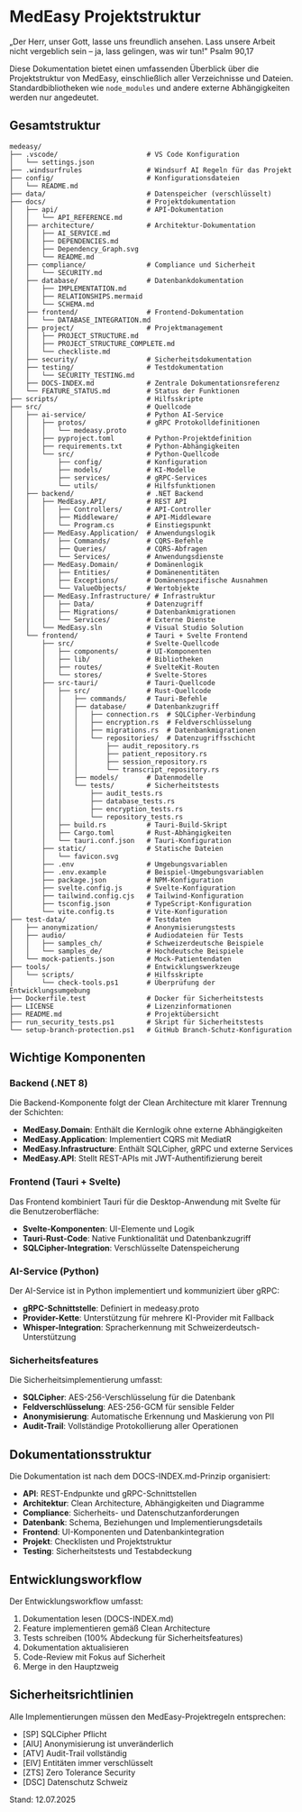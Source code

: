 # MedEasy Projektstruktur

„Der Herr, unser Gott, lasse uns freundlich ansehen. Lass unsere Arbeit nicht vergeblich sein – ja, lass gelingen, was wir tun!" Psalm 90,17

Diese Dokumentation bietet einen umfassenden Überblick über die Projektstruktur von MedEasy, einschließlich aller Verzeichnisse und Dateien. Standardbibliotheken wie `node_modules` und andere externe Abhängigkeiten werden nur angedeutet.

## Gesamtstruktur

```
medeasy/
├── .vscode/                      # VS Code Konfiguration
│   └── settings.json
├── .windsurfrules                # Windsurf AI Regeln für das Projekt
├── config/                       # Konfigurationsdateien
│   └── README.md
├── data/                         # Datenspeicher (verschlüsselt)
├── docs/                         # Projektdokumentation
│   ├── api/                      # API-Dokumentation
│   │   └── API_REFERENCE.md
│   ├── architecture/             # Architektur-Dokumentation
│   │   ├── AI_SERVICE.md
│   │   ├── DEPENDENCIES.md
│   │   ├── Dependency_Graph.svg
│   │   └── README.md
│   ├── compliance/               # Compliance und Sicherheit
│   │   └── SECURITY.md
│   ├── database/                 # Datenbankdokumentation
│   │   ├── IMPLEMENTATION.md
│   │   ├── RELATIONSHIPS.mermaid
│   │   └── SCHEMA.md
│   ├── frontend/                 # Frontend-Dokumentation
│   │   └── DATABASE_INTEGRATION.md
│   ├── project/                  # Projektmanagement
│   │   ├── PROJECT_STRUCTURE.md
│   │   ├── PROJECT_STRUCTURE_COMPLETE.md
│   │   └── checkliste.md
│   ├── security/                 # Sicherheitsdokumentation
│   ├── testing/                  # Testdokumentation
│   │   └── SECURITY_TESTING.md
│   ├── DOCS-INDEX.md             # Zentrale Dokumentationsreferenz
│   └── FEATURE_STATUS.md         # Status der Funktionen
├── scripts/                      # Hilfsskripte
├── src/                          # Quellcode
│   ├── ai-service/               # Python AI-Service
│   │   ├── protos/               # gRPC Protokolldefinitionen
│   │   │   └── medeasy.proto
│   │   ├── pyproject.toml        # Python-Projektdefinition
│   │   ├── requirements.txt      # Python-Abhängigkeiten
│   │   └── src/                  # Python-Quellcode
│   │       ├── config/           # Konfiguration
│   │       ├── models/           # KI-Modelle
│   │       ├── services/         # gRPC-Services
│   │       └── utils/            # Hilfsfunktionen
│   ├── backend/                  # .NET Backend
│   │   ├── MedEasy.API/          # REST API
│   │   │   ├── Controllers/      # API-Controller
│   │   │   ├── Middleware/       # API-Middleware
│   │   │   └── Program.cs        # Einstiegspunkt
│   │   ├── MedEasy.Application/  # Anwendungslogik
│   │   │   ├── Commands/         # CQRS-Befehle
│   │   │   ├── Queries/          # CQRS-Abfragen
│   │   │   └── Services/         # Anwendungsdienste
│   │   ├── MedEasy.Domain/       # Domänenlogik
│   │   │   ├── Entities/         # Domänenentitäten
│   │   │   ├── Exceptions/       # Domänenspezifische Ausnahmen
│   │   │   └── ValueObjects/     # Wertobjekte
│   │   ├── MedEasy.Infrastructure/ # Infrastruktur
│   │   │   ├── Data/             # Datenzugriff
│   │   │   ├── Migrations/       # Datenbankmigrationen
│   │   │   └── Services/         # Externe Dienste
│   │   └── MedEasy.sln           # Visual Studio Solution
│   └── frontend/                 # Tauri + Svelte Frontend
│       ├── src/                  # Svelte-Quellcode
│       │   ├── components/       # UI-Komponenten
│       │   ├── lib/              # Bibliotheken
│       │   ├── routes/           # SvelteKit-Routen
│       │   └── stores/           # Svelte-Stores
│       ├── src-tauri/            # Tauri-Quellcode
│       │   ├── src/              # Rust-Quellcode
│       │   │   ├── commands/     # Tauri-Befehle
│       │   │   ├── database/     # Datenbankzugriff
│       │   │   │   ├── connection.rs  # SQLCipher-Verbindung
│       │   │   │   ├── encryption.rs  # Feldverschlüsselung
│       │   │   │   ├── migrations.rs  # Datenbankmigrationen
│       │   │   │   └── repositories/  # Datenzugriffsschicht
│       │   │   │       ├── audit_repository.rs
│       │   │   │       ├── patient_repository.rs
│       │   │   │       ├── session_repository.rs
│       │   │   │       └── transcript_repository.rs
│       │   │   ├── models/       # Datenmodelle
│       │   │   └── tests/        # Sicherheitstests
│       │   │       ├── audit_tests.rs
│       │   │       ├── database_tests.rs
│       │   │       ├── encryption_tests.rs
│       │   │       └── repository_tests.rs
│       │   ├── build.rs          # Tauri-Build-Skript
│       │   ├── Cargo.toml        # Rust-Abhängigkeiten
│       │   └── tauri.conf.json   # Tauri-Konfiguration
│       ├── static/               # Statische Dateien
│       │   └── favicon.svg
│       ├── .env                  # Umgebungsvariablen
│       ├── .env.example          # Beispiel-Umgebungsvariablen
│       ├── package.json          # NPM-Konfiguration
│       ├── svelte.config.js      # Svelte-Konfiguration
│       ├── tailwind.config.cjs   # Tailwind-Konfiguration
│       ├── tsconfig.json         # TypeScript-Konfiguration
│       └── vite.config.ts        # Vite-Konfiguration
├── test-data/                    # Testdaten
│   ├── anonymization/            # Anonymisierungstests
│   ├── audio/                    # Audiodateien für Tests
│   │   ├── samples_ch/           # Schweizerdeutsche Beispiele
│   │   └── samples_de/           # Hochdeutsche Beispiele
│   └── mock-patients.json        # Mock-Patientendaten
├── tools/                        # Entwicklungswerkzeuge
│   └── scripts/                  # Hilfsskripte
│       └── check-tools.ps1       # Überprüfung der Entwicklungsumgebung
├── Dockerfile.test               # Docker für Sicherheitstests
├── LICENSE                       # Lizenzinformationen
├── README.md                     # Projektübersicht
├── run_security_tests.ps1        # Skript für Sicherheitstests
└── setup-branch-protection.ps1   # GitHub Branch-Schutz-Konfiguration
```

## Wichtige Komponenten

### Backend (.NET 8)

Die Backend-Komponente folgt der Clean Architecture mit klarer Trennung der Schichten:

- **MedEasy.Domain**: Enthält die Kernlogik ohne externe Abhängigkeiten
- **MedEasy.Application**: Implementiert CQRS mit MediatR
- **MedEasy.Infrastructure**: Enthält SQLCipher, gRPC und externe Services
- **MedEasy.API**: Stellt REST-APIs mit JWT-Authentifizierung bereit

### Frontend (Tauri + Svelte)

Das Frontend kombiniert Tauri für die Desktop-Anwendung mit Svelte für die Benutzeroberfläche:

- **Svelte-Komponenten**: UI-Elemente und Logik
- **Tauri-Rust-Code**: Native Funktionalität und Datenbankzugriff
- **SQLCipher-Integration**: Verschlüsselte Datenspeicherung

### AI-Service (Python)

Der AI-Service ist in Python implementiert und kommuniziert über gRPC:

- **gRPC-Schnittstelle**: Definiert in medeasy.proto
- **Provider-Kette**: Unterstützung für mehrere KI-Provider mit Fallback
- **Whisper-Integration**: Spracherkennung mit Schweizerdeutsch-Unterstützung

### Sicherheitsfeatures

Die Sicherheitsimplementierung umfasst:

- **SQLCipher**: AES-256-Verschlüsselung für die Datenbank
- **Feldverschlüsselung**: AES-256-GCM für sensible Felder
- **Anonymisierung**: Automatische Erkennung und Maskierung von PII
- **Audit-Trail**: Vollständige Protokollierung aller Operationen

## Dokumentationsstruktur

Die Dokumentation ist nach dem DOCS-INDEX.md-Prinzip organisiert:

- **API**: REST-Endpunkte und gRPC-Schnittstellen
- **Architektur**: Clean Architecture, Abhängigkeiten und Diagramme
- **Compliance**: Sicherheits- und Datenschutzanforderungen
- **Datenbank**: Schema, Beziehungen und Implementierungsdetails
- **Frontend**: UI-Komponenten und Datenbankintegration
- **Projekt**: Checklisten und Projektstruktur
- **Testing**: Sicherheitstests und Testabdeckung

## Entwicklungsworkflow

Der Entwicklungsworkflow umfasst:

1. Dokumentation lesen (DOCS-INDEX.md)
2. Feature implementieren gemäß Clean Architecture
3. Tests schreiben (100% Abdeckung für Sicherheitsfeatures)
4. Dokumentation aktualisieren
5. Code-Review mit Fokus auf Sicherheit
6. Merge in den Hauptzweig

## Sicherheitsrichtlinien

Alle Implementierungen müssen den MedEasy-Projektregeln entsprechen:

- [SP] SQLCipher Pflicht
- [AIU] Anonymisierung ist unveränderlich
- [ATV] Audit-Trail vollständig
- [EIV] Entitäten immer verschlüsselt
- [ZTS] Zero Tolerance Security
- [DSC] Datenschutz Schweiz

Stand: 12.07.2025

